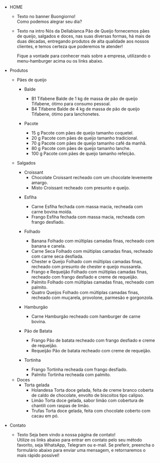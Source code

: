 - HOME
  * Texto no banner
    Buongiorno!<br>Como podemos alegrar seu dia?
  * Texto na intro
    Nós da Dellabianca Pão de Queijo fornecemos pães de queijo, salgados e doces, nas suas diversas formas, há mais de duas décadas, entregando produtos de alta qualidade aos nossos clientes, e temos certeza que poderemos te atender!

    Fique a vontade para conhecer mais sobre a empresa, utilizando o menu-hamburger acima ou os links abaixo.

- Produtos
  * Pães de queijo
    * Balde
      * B1 Tifabene
        Balde de 1 kg de massa de pão de queijo Tifabene, ótimo para consumo pessoal.
      * B4 Tifabene
        Balde de 4 kg de massa de pão de queijo Tifabene, ótimo para lanchonetes.

    * Pacote
      * 15 g 
        Pacote com pães de queijo tamanho coquetel.
      * 20 g
        Pacote com pães de queijo tamanho tradicional.
      * 70 g
        Pacote com pães de queijo tamanho café da manhã.
      * 80 g
        Pacote com pães de queijo tamanho lanche.
      * 100 g
        Pacote com pães de queijo tamanho refeição.
  
  - Salgados
    - Croissant
      * Chocolate
        Croissant recheado com um chocolate levemente amargo.
      * Misto
        Croissant recheado com presunto e queijo.

    * Esfiha
      * Carne
        Esfiha fechada com massa macia, recheada com carne bovina moída.
      * Frango
        Esfiha fechada com massa macia, recheada com frango desfiado.
    
    * Folhado
      * Banana
        Folhado com múltiplas camadas finas, recheado com banana e canela.
      * Carne Seca
        Folhado com múltiplas camadas finas, recheado com carne seca desfiada.
      * Chester e Queijo
        Folhado com múltiplas camadas finas, recheado com presunto de chester e queijo mussarela.
      * Frango e Requeijão
        Folhado com múltiplas camadas finas, recheado com frango desfiado e creme de requeijão.
      * Palmito
        Folhado com múltiplas camadas finas, recheado com palmito.
      * Quatro Queijos
        Folhado com múltiplas camadas finas, recheado com muçarela, provolone, parmesão e gorgonzola.
    
    * Hamburgão
      * Carne
        Hamburgão recheado com hamburger de carne bovina.
    
    * Pão de Batata
      * Frango
        Pão de batata recheado com frango desfiado e creme de requeijão.
      * Requeijão
        Pão de batata recheado com creme de requeijão.
    
    * Tortinha
      * Frango
        Tortinha recheada com frango desfiado.
      * Palmito
        Tortinha recheada com palmito.

  * Doces
    * Torta gelada
      * Holandesa
        Torta doce gelada, feita de creme branco coberta de caldo de chocolate, envolto de biscoitos tipo calipso.
      * Limão
        Torta doce gelada, sabor limão com cobertura de chantili com raspas de limão.
      * Trufas
        Torta doce gelada, feita com chocolate coberto com cacau em pó.

- Contato
  - Texto
    Seja bem vindo a nossa página de contato!<br>
    Utilize os links abaixo para entrar em contato pelo seu método favorito, seja WhatsApp, Telegram ou e-mail.
    Se preferir, preencha o formulário abaixo para enviar uma mensagem, e retornaremos o mais rápido possível!
